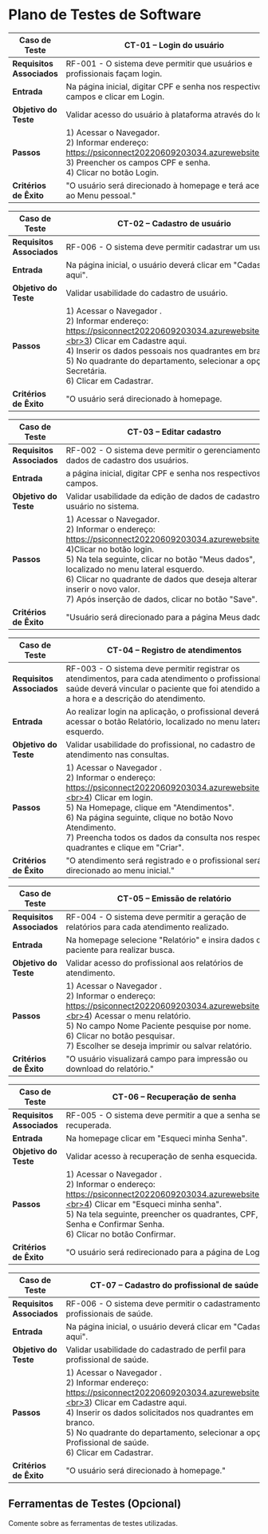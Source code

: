 # Plano de Testes de Software

|Caso de Teste |CT-01 – Login do usuário |
|--------------------|-----------------------------------------------------------------------------------------------------------------------|
|**Requisitos Associados** | RF-001 - O sistema deve permitir que usuários e profissionais façam login.|
|**Entrada** | Na página inicial, digitar CPF e senha nos respectivos campos e clicar em Login. |
|**Objetivo do Teste** | Validar acesso do usuário à plataforma através do login. |
|**Passos** | 1) Acessar o Navegador. <br>2) Informar endereço: https://psiconnect20220609203034.azurewebsites.net/. <br>3) Preencher os campos CPF e senha.<br>4) Clicar no botão Login. |
|**Critérios de Êxito** | "O usuário será direcionado à homepage e terá acesso ao Menu pessoal." |

|Caso de Teste |CT-02 – Cadastro de usuário |
|--------------------|-----------------------------------------------------------------------------------------------------------------------|
|**Requisitos Associados** | RF-006 - O sistema deve permitir cadastrar um usuário. |
|**Entrada** | Na página inicial, o usuário deverá clicar em "Cadastre aqui".  |
|**Objetivo do Teste** | Validar usabilidade do cadastro de usuário. |
|**Passos** | 1) Acessar o Navegador .<br>2) Informar endereço: https://psiconnect20220609203034.azurewebsites.net/.<br>3) Clicar em Cadastre aqui.<br>4) Inserir os dados pessoais nos quadrantes em branco.<br>5) No quadrante do departamento, selecionar a opção Secretária.<br>6) Clicar em Cadastrar. |
|**Critérios de Êxito** | "O usuário será direcionado à homepage. |

|Caso de Teste |CT-03 – Editar cadastro |
|--------------------|-----------------------------------------------------------------------------------------------------------------------|
|**Requisitos Associados** | RF-002 - O sistema deve permitir o gerenciamento dos dados de cadastro dos usuários.|
|**Entrada** | a página inicial, digitar CPF e senha nos respectivos campos. |
|**Objetivo do Teste** | Validar usabilidade da edição de dados de cadastro do usuário no sistema. |
|**Passos** | 1) Acessar o Navegador. <br>2) Informar o endereço: https://psiconnect20220609203034.azurewebsites.net/. <br>4)Clicar no botão login.<br>5) Na tela seguinte, clicar no botão "Meus dados", localizado no menu lateral esquerdo.<br>6) Clicar no quadrante de dados que deseja alterar e inserir o novo valor.<br>7) Após inserção de dados, clicar no botão "Save".<br> |
|**Critérios de Êxito** | "Usuário será direcionado para a página Meus dados." |

|Caso de Teste |CT-04 – Registro de atendimentos |
|--------------------|-----------------------------------------------------------------------------------------------------------------------|
|**Requisitos Associados** | RF-003 - O sistema deve permitir registrar os atendimentos, para cada atendimento o profissional de saúde deverá vincular o paciente que foi atendido ao dia, a hora e a descrição do atendimento. |
|**Entrada** | Ao realizar login na aplicação, o profissional deverá acessar o botão Relatório, localizado no menu lateral esquerdo.
|**Objetivo do Teste** | Validar usabilidade do profissional, no cadastro de atendimento nas consultas. |
|**Passos** | 1) Acessar o Navegador .<br>2) Informar o endereço: https://psiconnect20220609203034.azurewebsites.net/.<br>4) Clicar em login.<br>5) Na Homepage, clique em  "Atendimentos".<br>6) Na página seguinte, clique no botão Novo Atendimento.<br>7) Preencha todos os dados da consulta nos respectivos quadrantes e clique em "Criar".
|**Critérios de Êxito** | "O atendimento será registrado e o profissional será direcionado ao menu inicial." |

|Caso de Teste |CT-05 – Emissão de relatório |
|--------------------|-----------------------------------------------------------------------------------------------------------------------|
|**Requisitos Associados** | RF-004 - O sistema deve permitir a geração de relatórios para cada atendimento realizado. |
|**Entrada** | Na homepage selecione "Relatório" e insira dados do paciente para realizar busca. |
|**Objetivo do Teste** | Validar acesso do profissional aos relatórios de atendimento. |
|**Passos** | 1) Acessar o Navegador .<br>2) Informar o endereço: https://psiconnect20220609203034.azurewebsites.net/.<br>4) Acessar o menu relatório.<br>5) No campo Nome Paciente pesquise por nome.<br>6) Clicar no botão pesquisar.<br>7) Escolher se deseja imprimir ou salvar relatório. |
|**Critérios de Êxito** | "O usuário visualizará campo para impressão ou download do relatório." |

|Caso de Teste |CT-06 – Recuperação de senha |
|--------------------|-----------------------------------------------------------------------------------------------------------------------|
|**Requisitos Associados** | RF-005 - O sistema deve permitir a que a senha seja recuperada. |
|**Entrada** | Na homepage clicar em "Esqueci minha Senha". |
|**Objetivo do Teste** | Validar acesso à recuperação de senha esquecida. |
|**Passos** | 1) Acessar o Navegador .<br>2) Informar o endereço: https://psiconnect20220609203034.azurewebsites.net/.<br>4) Clicar em "Esqueci minha senha".<br>5) Na tela seguinte, preencher os quadrantes, CPF, Nova Senha e Confirmar Senha.<br>6) Clicar no botão Confirmar. |
|**Critérios de Êxito** | "O usuário será redirecionado para a página de Login." |

|Caso de Teste |CT-07 – Cadastro do profissional de saúde|
|--------------------|-----------------------------------------------------------------------------------------------------------------------|
|**Requisitos Associados** | RF-006 - O sistema deve permitir o cadastramento de profissionais de saúde. |
|**Entrada** | Na página inicial, o usuário deverá clicar em "Cadastre aqui".  |
|**Objetivo do Teste** | Validar usabilidade do cadastrado de perfil para profissional de saúde. |
|**Passos** | 1) Acessar o Navegador .<br>2) Informar endereço: https://psiconnect20220609203034.azurewebsites.net/.<br>3) Clicar em Cadastre aqui.<br>4) Inserir os dados solicitados nos quadrantes em branco.<br>5) No quadrante do departamento, selecionar a opção Profissional de saúde.<br>6) Clicar em Cadastrar. |
|**Critérios de Êxito** | "O usuário será direcionado à homepage." |

## Ferramentas de Testes (Opcional)

Comente sobre as ferramentas de testes utilizadas.

